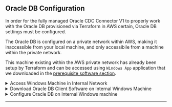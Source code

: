 ## Oracle DB Configuration

In order for the fully managed Oracle CDC Connector V1 to properly work with the Oracle DB provisioned via Terraform in AWS certain, Oracle DB settings must be configured.

The Oracle DB is configured on a private network within AWS, making it inaccessible from your local machine, and only accessibile from a machine within the private network.

This machine existing within the AWS private network has already been setup by Terraform and can be accessed using `Windows App` application that we downloaded in the [prerequisite software section](#4-windows-jump-server-software-installation).

<details>
<summary>Access Windows Machine in Internal Network</summary>

1. Open the `Windows App`![windows_app_view.png](img/windows_app_view.png)
2. Click the `+` Icon to add new Server Connection, Click `Add PC` from the dropdown menu
3. Enter `windows_instance_ip` value from Terraform outputs in the `PC name:` textbox
4. Click the `Credentials` dropdown menu, select `Add Credentials...`, A pop up menu will appear
5. Enter `windows_instance_username` value from Terraform outputs into the `Username:` text field
6. Enter `windows_instance_password` value from Terraform outputs into the `Password:` text field
7. Click the `Add` button in the bottom right of the credentials pop up 
8. Click the `Add` button in the bottom right of the instance pop up
9. Click the newly created pop up titled with the `windows_instance_ip`
10. You will be redirected to a Windows OS for the machine located the AWS Oracle DB network
</details>

<details>
<summary>Download Oracle DB Client Software on Internal Windows Machine</summary>

1. Open the web browser on the machine
2. Download your Database Tool of Choice (I prefer Pycharm) **Note:** Pycharm will automatically download Oracle JDK
3. Download Oracle JDK 
4. Open your DB tool
5. Connect to the DB 
</details>

<details>
<summary>Configure Oracle DB on Internal Windows machine</summary>

1. Run the following command to configure the Database

   ```oracdle
   begin
    rdsadmin.rdsadmin_util.alter_supplemental_logging(
        p_action => 'ADD',
        p_type   => 'ALL');
   end;
   ```
2. Validate the database is configured
   ```oracle
   SELECT log_mode FROM v$database;
   ```
   
   **Expected Output:**
   ```text
   LOG_MODE
   -------
   ARCHIVELOG
   ```
3. The database has now been configured.

**Note:** Minimize the window to the Internal Windows Machine it will be used later (you can always connect again if you already closed it)
</details>

---